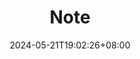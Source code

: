 ---
title: "Note"
summary: "筆記相關文章"
description: ""
date: 2024-05-21T19:02:26+08:00
externalUrl: "/zh-tw/note/"

cascade:
  showEdit: true
  showSummary: true
  hideFeatureImage: false
draft: false
---